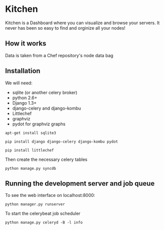 # Kitchen

Kitchen is a Dashboard where you can visualize and browse your servers.
It never has been so easy to find and orginize all your nodes!

## How it works

Data is taken from a Chef repository's node data bag

## Installation

We will need:

* sqlite (or another celery broker)
* python 2.6+
* Django 1.3+
* django-celery and django-kombu
* Littlechef
* graphviz
* pydot for graphviz graphs

`apt-get install sqlite3`

`pip install django django-celery django-kombu pydot`

`pip install littlechef`

Then create the necessary celery tables

`python manage.py syncdb`

## Running the development server and job queue

To see the web interface on localhost:8000:

`python manager.py runserver`

To start the celerybeat job scheduler

`python manage.py celeryd -B -l info`
